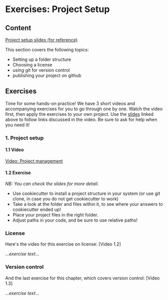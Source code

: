 # Exercises: Project Setup

## Content

[Project setup slides (for reference)](slides/slides_project-setup.html) 

This section covers the following topics:
* Setting up a folder structure
* Choosing a license
* using git for version control
* publishing your project on github

## Exercises

Time for some hands-on practice!
We have 3 short videos and accompanying exercises for you to go through one by one.
Watch the video first, then apply the exercises to your own project.
Use the [slides](slides/slides_project-setup.html) linked above to follow links discussed in the video.
Be sure to ask for help when you need it!

### 1. Project setup

#### 1.1 Video
[Video: Project management](https://vimeo.com/462773031)

#### 1.2 Exercise 
_NB: You can check the slides for more detail._
- Use cookiecutter to install a project structure in your system (or use git clone, in case you do not get cookiecutter to work)
- Take a look at the folder and files within it, to see where your answers to cookiecutter ended up!
- Place your project files in the right folder.
- Adjust paths in your code, and be sure to use relative paths!

### License

Here's the video for this exercise on license: [Video 1.2]

..._exercise text_...

### Version control

And the last exercise for this chapter, which covers version control: [Video 1.3]

..._exercise text_...

 

